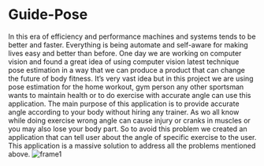 # Guide-Pose
In this era of efficiency and performance machines and systems tends to be better and
faster. Everything is being automate and self-aware for making lives easy and better
than before. One day we are working on computer vision and found a great idea of
using computer vision latest technique pose estimation in a way that we can produce a
product that can change the future of body fitness. It’s very vast idea but in this project
we are using pose estimation for the home workout, gym person any other sportsman
wants to maintain health or to do exercise with accurate angle can use this application.
The main purpose of this application is to provide accurate angle according to your
body without hiring any trainer. As wo all know while doing exercise wrong angle can
cause injury or cranks in muscles or you may also lose your body part. So to avoid this
problem we created an application that can tell user about the angle of specific exercise
to the user. This application is a massive solution to address all the problems mentioned
above.
![frame1](https://user-images.githubusercontent.com/42820866/132999497-ae65335c-dedc-46a4-ae5d-0956176f8a0e.jpg)

